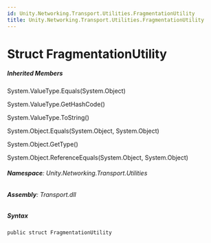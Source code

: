 ```yaml
---
id: Unity.Networking.Transport.Utilities.FragmentationUtility
title: Unity.Networking.Transport.Utilities.FragmentationUtility
---
```



# Struct FragmentationUtility







##### Inherited Members



System.ValueType.Equals(System.Object)





System.ValueType.GetHashCode()





System.ValueType.ToString()





System.Object.Equals(System.Object, System.Object)





System.Object.GetType()





System.Object.ReferenceEquals(System.Object, System.Object)





###### **Namespace**: Unity.Networking.Transport.Utilities

###### **Assembly**: Transport.dll

##### Syntax


``` lang-csharp
public struct FragmentationUtility
```





